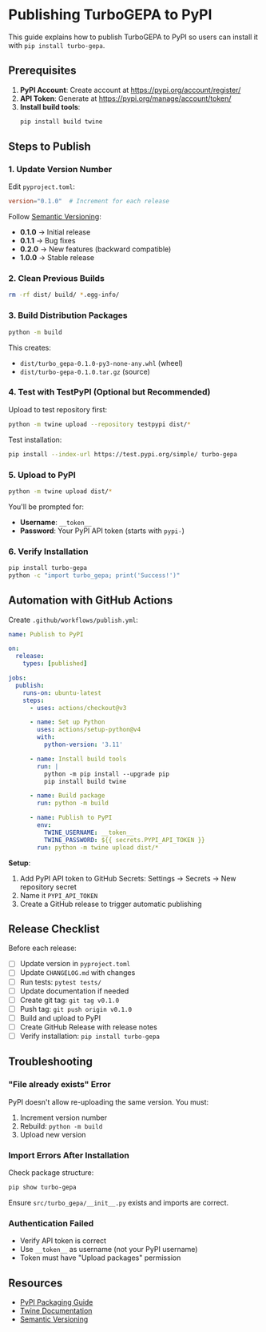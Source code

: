 # Publishing TurboGEPA to PyPI

This guide explains how to publish TurboGEPA to PyPI so users can install it with `pip install turbo-gepa`.

## Prerequisites

1. **PyPI Account**: Create account at https://pypi.org/account/register/
2. **API Token**: Generate at https://pypi.org/manage/account/token/
3. **Install build tools**:
   ```bash
   pip install build twine
   ```

## Steps to Publish

### 1. Update Version Number

Edit `pyproject.toml`:
```toml
version="0.1.0"  # Increment for each release
```

Follow [Semantic Versioning](https://semver.org/):
- **0.1.0** → Initial release
- **0.1.1** → Bug fixes
- **0.2.0** → New features (backward compatible)
- **1.0.0** → Stable release

### 2. Clean Previous Builds

```bash
rm -rf dist/ build/ *.egg-info/
```

### 3. Build Distribution Packages

```bash
python -m build
```

This creates:
- `dist/turbo_gepa-0.1.0-py3-none-any.whl` (wheel)
- `dist/turbo-gepa-0.1.0.tar.gz` (source)

### 4. Test with TestPyPI (Optional but Recommended)

Upload to test repository first:

```bash
python -m twine upload --repository testpypi dist/*
```

Test installation:
```bash
pip install --index-url https://test.pypi.org/simple/ turbo-gepa
```

### 5. Upload to PyPI

```bash
python -m twine upload dist/*
```

You'll be prompted for:
- **Username**: `__token__`
- **Password**: Your PyPI API token (starts with `pypi-`)

### 6. Verify Installation

```bash
pip install turbo-gepa
python -c "import turbo_gepa; print('Success!')"
```

## Automation with GitHub Actions

Create `.github/workflows/publish.yml`:

```yaml
name: Publish to PyPI

on:
  release:
    types: [published]

jobs:
  publish:
    runs-on: ubuntu-latest
    steps:
      - uses: actions/checkout@v3

      - name: Set up Python
        uses: actions/setup-python@v4
        with:
          python-version: '3.11'

      - name: Install build tools
        run: |
          python -m pip install --upgrade pip
          pip install build twine

      - name: Build package
        run: python -m build

      - name: Publish to PyPI
        env:
          TWINE_USERNAME: __token__
          TWINE_PASSWORD: ${{ secrets.PYPI_API_TOKEN }}
        run: python -m twine upload dist/*
```

**Setup**:
1. Add PyPI API token to GitHub Secrets: Settings → Secrets → New repository secret
2. Name it `PYPI_API_TOKEN`
3. Create a GitHub release to trigger automatic publishing

## Release Checklist

Before each release:

- [ ] Update version in `pyproject.toml`
- [ ] Update `CHANGELOG.md` with changes
- [ ] Run tests: `pytest tests/`
- [ ] Update documentation if needed
- [ ] Create git tag: `git tag v0.1.0`
- [ ] Push tag: `git push origin v0.1.0`
- [ ] Build and upload to PyPI
- [ ] Create GitHub Release with release notes
- [ ] Verify installation: `pip install turbo-gepa`

## Troubleshooting

### "File already exists" Error

PyPI doesn't allow re-uploading the same version. You must:
1. Increment version number
2. Rebuild: `python -m build`
3. Upload new version

### Import Errors After Installation

Check package structure:
```bash
pip show turbo-gepa
```

Ensure `src/turbo_gepa/__init__.py` exists and imports are correct.

### Authentication Failed

- Verify API token is correct
- Use `__token__` as username (not your PyPI username)
- Token must have "Upload packages" permission

## Resources

- [PyPI Packaging Guide](https://packaging.python.org/tutorials/packaging-projects/)
- [Twine Documentation](https://twine.readthedocs.io/)
- [Semantic Versioning](https://semver.org/)
